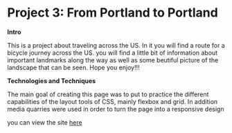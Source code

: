 # Project 3: From Portland to Portland

**Intro**

This is a project about traveling across the US. In it you will find
a route for a bicycle journey across the US. you will find a little
bit of information about important landmarks along the way as well
as some beutiful picture of the landscape that can be seen.
Hope you enjoy!!!

**Technologies and Techniques**

The main goal of creating this page was to put to practice the different
capabilities of the layout tools of CSS, mainly flexbox and grid. In addition
media quarries were used in order to turn the page into a responsive design

you can view the site [here](https://eyallipshits.github.io/web_project_3)
